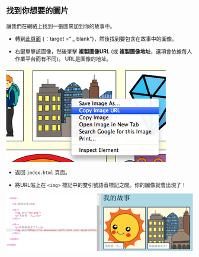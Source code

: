 ## 找到你想要的圖片

讓我們在網絡上找到一張圖來加到你的故事中。

+ 轉到[此頁面](http://jumpto.cc/html-images) {：target =“ _ blank”}，然後找到要包含在故事中的圖像。

+ 右鍵單擊該圖像，然後單擊 **複製圖像URL** (或 **複製圖像地址**，選項會依據每人作業平台而有不同)。 URL是圖像的地址。

![截圖](images/story-url.png)

+ 返回 `index.html` 頁面。

+ 將URL貼上在 `<img>` 標記中的雙引號語音標記之間。你的圖像就會出現了！

![截圖](images/story-image.png)